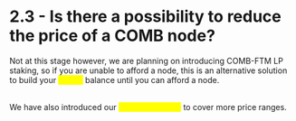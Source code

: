 # 2.3 - Is there a possibility to reduce the price of a COMB node?

Not at this stage however, we are planning on introducing COMB-FTM LP staking, so if you are unable to afford a node, this is an alternative solution to build your <mark style="color:yellow;">**COMB**</mark> balance until you can afford a node.

\
We have also introduced our <mark style="color:yellow;">enhanced nodes</mark> to cover more price ranges.
